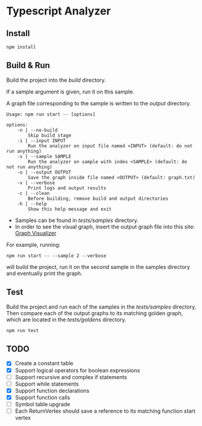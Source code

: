 # Typescript Analyzer

## Install

```
npm install
```

## Build & Run

Build the project into the *build* directory.

If a sample argument is given, run it on this sample.

A graph file corresponding to the sample is written to the *output* directory.

```
Usage: npm run start -- [options]

options:
    -n | --no-build
        Skip build stage
    -i | --input INPUT
        Run the analyzer on input file named <INPUT> (default: do not run anything)
    -s | --sample SAMPLE
        Run the analyzer on sample with index <SAMPLE> (default: do not run anything)
    -o | --output OUTPUT
        Save the graph inside file named <OUTPUT> (default: graph.txt)
    -v | --verbose
        Print logs and output results
    -c | --clean
        Before building, remove build and output directories
    -h | --help
        Show this help message and exit
```

* Samples can be found in *tests/samples* directory.
* In order to see the visual graph, insert the output graph file into this site: [Graph Visualizer](https://dreampuf.github.io/GraphvizOnline/)

For example, running:

```
npm run start -- --sample 2 --verbose
```

will build the project, run it on the second sample in the samples directory and eventually print the graph.

## Test

Build the project and run each of the samples in the *tests/samples* directory. Then compare each of the output graphs to its matching golden graph, which are located in the *tests/goldens* directory.

```
npm run test
```

## TODO

* [x] Create a constant table
* [x] Support logical operators for boolean expressions
* [ ] Support recursive and complex if statements
* [ ] Support while statements
* [x] Support function declarations
* [x] Support function calls
* [ ] Symbol table upgrade
* [ ] Each ReturnVertex should save a reference to its matching function start vertex